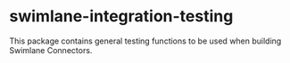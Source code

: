 # swimlane-integration-testing

This package contains general testing functions to be used when building Swimlane Connectors.
